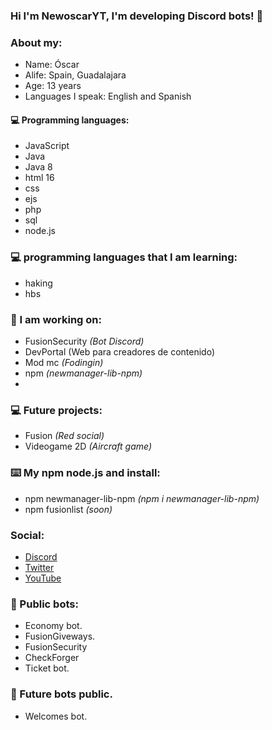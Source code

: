 ### Hi I'm NewoscarYT, I'm developing Discord bots! 🎉

### About my:
- Name: Óscar
- Alife: Spain, Guadalajara
- Age: 13 years 
- Languages I speak: English and Spanish

#### 💻 Programming languages:
- JavaScript
- Java
- Java 8
- html 16
- css
- ejs
- php
- sql
- node.js


### 💻 programming languages that I am learning:
- haking
- hbs

### 🤖 I am working on:
- FusionSecurity *(Bot Discord)*
- DevPortal (Web para creadores de contenido)
- Mod mc *(Fodingin)*
- npm *(newmanager-lib-npm)*
- 
### 💻 Future projects:
- Fusion *(Red social)*
- Videogame 2D *(Aircraft game)*

### ⌨️ My npm node.js and install:

- npm newmanager-lib-npm *(npm i newmanager-lib-npm)*
- npm fusionlist *(soon)*

### Social: </br>
- [Discord](https://discord.com/users/739421873816993835)<br>
- [Twitter](https://twitter.com/NewoscarY)<br>
- [YouTube](https://www.youtube.com/channel/UCTid5m-A1NMRP1-5olcRSCw)<br>

### 🤖 Public bots:
- Economy bot.
- FusionGiveways.
- FusionSecurity
- CheckForger
- Ticket bot.
### 🤖 Future bots public.
- Welcomes bot.


<!---
<br>
<a href="https://github.com/NewoscarYT">
  <img align="center" src="https://github-readme-stats.vercel.app/api/top-langs/?username=Izanesp06&theme=dracula&hide_langs_below=1" />
</a>-->

